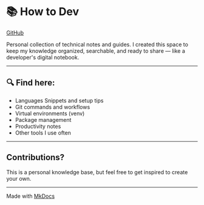 # 📚 How to Dev

[GitHub](https://github.com/kaiosod)

Personal collection of technical notes and guides.
I created this space to keep my knowledge organized, searchable, and ready to share — like a developer's digital notebook.  

---

## 🔍 Find here:

- Languages Snippets and setup tips  
- Git commands and workflows  
- Virtual environments (venv)  
- Package management  
- Productivity notes  
- Other tools I use often

---

## Contributions?

This is a personal knowledge base, but feel free to get inspired to create your own.

---

Made with [MkDocs](https://www.mkdocs.org/)